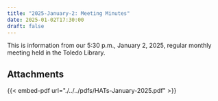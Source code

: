 ```yaml
---
title: "2025-January-2: Meeting Minutes"
date: 2025-01-02T17:30:00
draft: false
---
```

This is information from our 5:30 p.m., January 2, 2025, regular monthly meeting held in the Toledo Library. 
 
## Attachments

{{< embed-pdf url="./../../pdfs/HATs-January-2025.pdf" >}}
